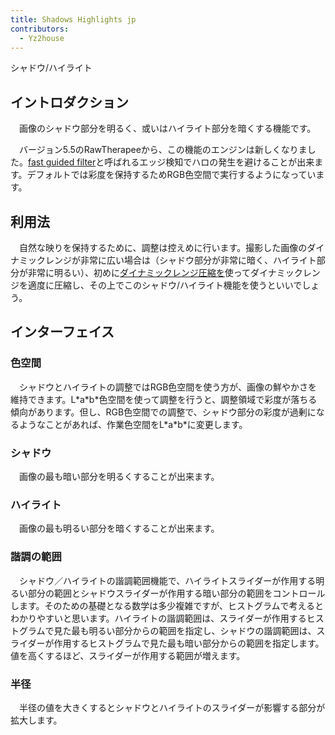```yaml
---
title: Shadows Highlights jp
contributors:
  - Yz2house
---
```


<div class="pagetitle">

シャドウ/ハイライト

</div>

## イントロダクション

　画像のシャドウ部分を明るく、或いはハイライト部分を暗くする機能です。

　バージョン5.5のRawTherapeeから、この機能のエンジンは新しくなりました。[fast
guided
filter](https://arxiv.org/abs/1505.00996)と呼ばれるエッジ検知でハロの発生を避けることが出来ます。デフォルトでは彩度を保持するためRGB色空間で実行するようになっています。

## 利用法

　自然な映りを保持するために、調整は控えめに行います。撮影した画像のダイナミックレンジが非常に広い場合は（シャドウ部分が非常に暗く、ハイライト部分が非常に明るい）、初めに[ダイナミックレンジ圧縮を](dynamic_range_compression/jp)使ってダイナミックレンジを適度に圧縮し、その上でこのシャドウ/ハイライト機能を使うといいでしょう。

## インターフェイス

### 色空間

　シャドウとハイライトの調整ではRGB色空間を使う方が、画像の鮮やかさを維持できます。L\*a\*b\*色空間を使って調整を行うと、調整領域で彩度が落ちる傾向があります。但し、RGB色空間での調整で、シャドウ部分の彩度が過剰になるようなことがあれば、作業色空間をL\*a\*b\*に変更します。

### シャドウ

　画像の最も暗い部分を明るくすることが出来ます。

### ハイライト

　画像の最も明るい部分を暗くすることが出来ます。

### 諧調の範囲

　シャドウ／ハイライトの諧調範囲機能で、ハイライトスライダーが作用する明るい部分の範囲とシャドウスライダーが作用する暗い部分の範囲をコントロールします。そのための基礎となる数学は多少複雑ですが、ヒストグラムで考えるとわかりやすいと思います。ハイライトの諧調範囲は、スライダーが作用するヒストグラムで見た最も明るい部分からの範囲を指定し、シャドウの諧調範囲は、スライダーが作用するヒストグラムで見た最も暗い部分からの範囲を指定します。値を高くするほど、スライダーが作用する範囲が増えます。

### 半径

　半径の値を大きくするとシャドウとハイライトのスライダーが影響する部分が拡大します。
